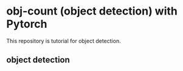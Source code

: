 # obj-count (object detection) with Pytorch

This repository is tutorial for object detection.

## object detection
